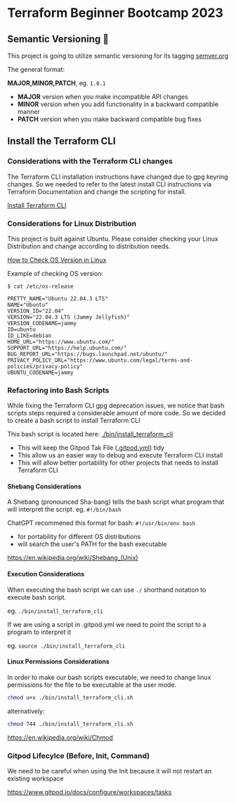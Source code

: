 # Terraform Beginner Bootcamp 2023

## Semantic Versioning :mage:

This project is going to utilize semantic versioning for its tagging
[semver.org](https://semver.org)

The general format:

**MAJOR,MINOR,PATCH**, eg. `1.0.1`

- **MAJOR** version when you make incompatible API changes
- **MINOR** version when you add functionality in a backward compatible manner
- **PATCH** version when you make backward compatible bug fixes

## Install the Terraform CLI

### Considerations with the Terraform CLI changes

The Terraform CLI installation instructions have changed due to gpg keyring changes. So we needed to refer to the latest install CLI instructions via Terraform Documentation and change the scripting for install.

[Install Terraform CLI](https://developer.hashicorp.com/terraform/tutorials/aws-get-started/install-cli)

### Considerations for Linux Distribution

This project is built against Ubuntu.
Please consider checking your Linux Distribution and change according to distribution needs.

[How to Check OS Version in Linux](https://www.cyberciti.biz/faq/how-to-check-os-version-in-linux-command-line/)

Example of checking OS version:
```
$ cat /etc/os-release

PRETTY_NAME="Ubuntu 22.04.3 LTS"
NAME="Ubuntu"
VERSION_ID="22.04"
VERSION="22.04.3 LTS (Jammy Jellyfish)"
VERSION_CODENAME=jammy
ID=ubuntu
ID_LIKE=debian
HOME_URL="https://www.ubuntu.com/"
SUPPORT_URL="https://help.ubuntu.com/"
BUG_REPORT_URL="https://bugs.launchpad.net/ubuntu/"
PRIVACY_POLICY_URL="https://www.ubuntu.com/legal/terms-and-policies/privacy-policy"
UBUNTU_CODENAME=jammy
```

### Refactoring into Bash Scripts

While fixing the Terraform CLI gpg deprecation issues, we notice that bash scripts steps required a considerable amount of more code. So we decided to create a bash script to install Terraform CLI

This bash script is located here: [./bin/install_terraform_cli](./bin/install_terraform_cli.sh)

- This will keep the Gitpod Tak File ([.gitpod.yml](.gitpod.yml)) tidy
- This allow us an easier way to debug and execute Terraform CLI install
- This will allow better portability for other projects that needs to install Terraform CLI

#### Shebang Considerations

A Shebang (pronounced Sha-bang) tells the bash script what program that will interpret the script. eg. `#!/bin/bash`

ChatGPT recommened this format for bash: `#!/usr/bin/env bash`

- for portability for different OS distributions
- will search the user's PATH for the bash executable

https://en.wikipedia.org/wiki/Shebang_(Unix)

#### Execution Considerations

When executing the bash script we can use `./` shorthand notation to execute bash script.

eg. `./bin/install_terraform_cli`

If we are using a script in .gitpod.yml we need to point the script to a program to interpret it

eg. `source ./bin/install_terraform_cli`

#### Linux Permissions Considerations

In order to make our bash scripts executable, we need to change linux permissions for the file to be executable at the user mode.

```sh
chmod u+x ./bin/install_terraform_cli.sh
```

alternatively:

```sh
chmod 744 ./bin/install_terraform_cli.sh
```

https://en.wikipedia.org/wiki/Chmod


### Gitpod Lifecylce (Before, Init, Command)

We need to be careful when using the Init because it will not restart an existing workspace

https://www.gitpod.io/docs/configure/workspaces/tasks
